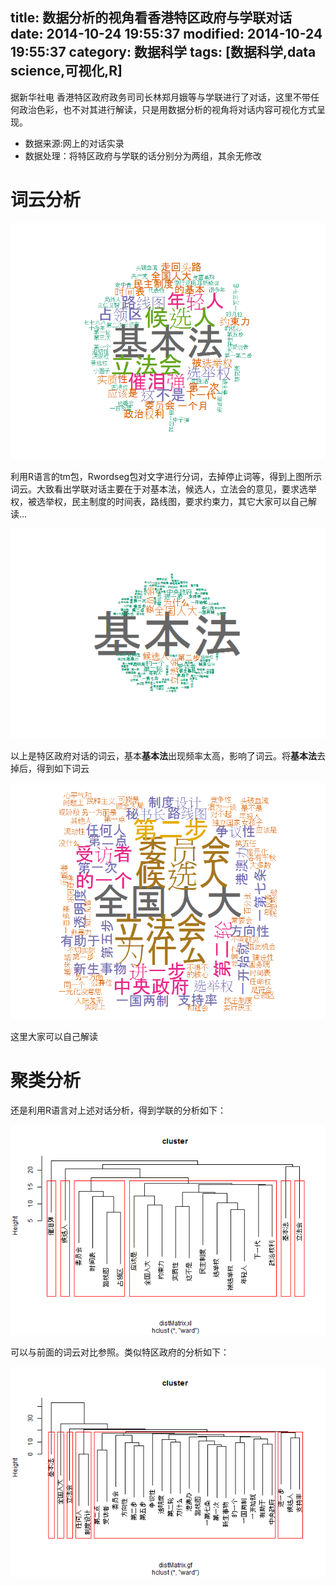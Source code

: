 title: 数据分析的视角看香港特区政府与学联对话
date: 2014-10-24 19:55:37
modified: 2014-10-24 19:55:37
category: 数据科学
tags: [数据科学,data science,可视化,R]
---

据新华社电 香港特区政府政务司司长林郑月娥等与学联进行了对话，这里不带任何政治色彩，也不对其进行解读，只是用数据分析的视角将对话内容可视化方式呈现。

+ 数据来源:网上的对话实录
+ 数据处理：将特区政府与学联的话分别分为两组，其余无修改

# 词云分析

![学联](/images/project/duihua/xl_wordcloud.png)

利用R语言的tm包，Rwordseg包对文字进行分词，去掉停止词等，得到上图所示词云。大致看出学联对话主要在于对基本法，候选人，立法会的意见，要求选举权，被选举权，民主制度的时间表，路线图，要求约束力，其它大家可以自己解读...

![特区政府](/images/project/duihua/gf_wordcloud.png)

以上是特区政府对话的词云，基本**基本法**出现频率太高，影响了词云。将**基本法**去掉后，得到如下词云

![特区政府](/images/project/duihua/gf_wordcloud_2.png)

这里大家可以自己解读

# 聚类分析

还是利用R语言对上述对话分析，得到学联的分析如下：

![学联](/images/project/duihua/xl_cluster.png)

可以与前面的词云对比参照。类似特区政府的分析如下：

![特区政府](/images/project/duihua/gf_cluster.png)


